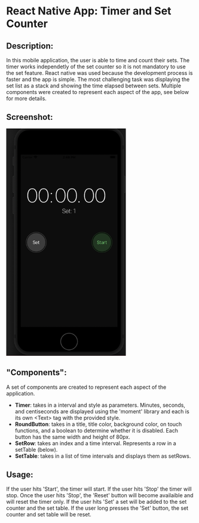 # React Native App: Timer and Set Counter

## Description: 
In this mobile application, the user is able to time and count their sets. The timer works independetly of the set counter so it is not mandatory to use the set feature. React native was used because the development process is faster and the app is simple. The most challenging task was displaying the set list as a stack and showing the time elapsed between sets. Multiple components were created to represent each aspect of the app, see below for more details. 

## Screenshot: 
<img src="emulator_ios.png" width="320" height="607">

## "Components":
A set of components are created to represent each aspect of the application.

* **Timer**: takes in a interval and style as parameters. Minutes, seconds, and centiseconds are displayed using the 'moment' library and each is its own \<Text> tag with the provided style. 
* **RoundButton**: takes in a title, title color, background color, on touch functions, and a boolean to determine whether it is disabled. Each button has the same width and height of 80px. 
* **SetRow**: takes an index and a time interval. Represents a row in a setTable (below). 
* **SetTable**: takes in a list of time intervals and displays them as setRows. 

## Usage: 
If the user hits 'Start', the timer will start. If the user hits 'Stop' the timer will stop. Once the user hits 'Stop', the 'Reset' button will become availaible and will reset the timer only. If the user hits 'Set' a set will be added to the set counter and the set table. If the user long presses the 'Set' button, the set counter and set table will be reset. 

